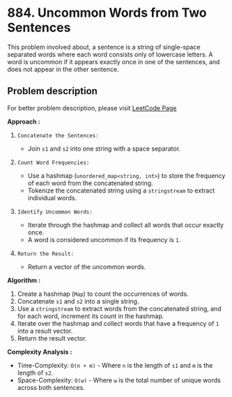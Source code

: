 # 884. Uncommon Words from Two Sentences

This problem involved about, a sentence is a string of single-space separated words where each word consists only of lowercase letters.
A word is uncommon if it appears exactly once in one of the sentences, and does not appear in the other sentence.<br/>

## Problem description

For better problem description, please visit [LeetCode Page](https://leetcode.com/problems/uncommon-words-from-two-sentences/description)

**Approach :**<br/>

1. `Concatenate the Sentences:`

    - Join `s1` and `s2` into one string with a space separator.

2. `Count Word Frequencies:`

    - Use a hashmap (`unordered_map<string, int>`) to store the frequency of each word from the concatenated string.
    - Tokenize the concatenated string using a `stringstream` to extract individual words.

3. `Identify Uncommon Words:`

    - Iterate through the hashmap and collect all words that occur exactly once.
    - A word is considered uncommon if its frequency is `1`.

4. `Return the Result:`
    - Return a vector of the uncommon words.

**Algorithm :**<br/>

1. Create a hashmap (`Map`) to count the occurrences of words.
2. Concatenate `s1` and `s2` into a single string.
3. Use a `stringstream` to extract words from the concatenated string, and for each word, increment its count in the hashmap.
4. Iterate over the hashmap and collect words that have a frequency of `1` into a result vector.
5. Return the result vector.

**Complexity Analysis :**<br/>

-   Time-Complexity: `O(n + m)` - Where `n` is the length of `s1` and `m` is the length of `s2`.
-   Space-Complexity: `O(w)` - Where `w` is the total number of unique words across both sentences.